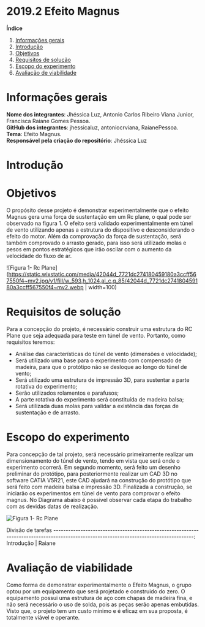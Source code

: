 # 2019.2 Efeito Magnus

**Índice**
1. [Informações gerais](#id1)
1. [Introdução](#id2)
2. [Objetivos](#id4)
1. [Requisitos de solução](#id5)
3. [Escopo do experimento](#id6)
4. [Avaliação de viabilidade](#id7)
<div id='id1' />

<h1>Informações gerais </h1>

**Nome dos integrantes**: Jhéssica Luz, Antonio Carlos Ribeiro Viana Junior, Francisca Raiane Gomes Pessoa.  
**GitHub dos integrantes**: jhessicaluz, antoniocrviana, RaianePessoa.  
**Tema**: Efeito Magnus.  
**Responsável pela criação do repositório**: Jhéssica Luz

<h1>Introdução </h1>

<h1>Objetivos </h1>

 O propósito  desse projeto é demonstrar experimentalmente que o  efeito Magnus gera uma força de sustentação em um Rc plane, o qual pode ser observado na figura 1. O efeito será validado experimentalmente em túnel de vento utilizando apenas a estrutura do dispositivo e desconsiderando o efeito do motor. Além da comprovação da força de sustentação, será também comprovado o arrasto gerado, para isso será utilizado molas e pesos em pontos estratégicos  que irão oscilar com o aumento da velocidade do fluxo de ar.  

![Figura 1- Rc Plane](https://static.wixstatic.com/media/42044d_7721dc274180459180a3ccff567550f4~mv2.jpg/v1/fill/w_593,h_1024,al_c,q_85/42044d_7721dc274180459180a3ccff567550f4~mv2.webp | width=100)

<h1>Requisitos de solução </h1>

Para a concepção do projeto, é necessário construir uma estrutura do RC Plane que seja adequada para teste em túnel de vento. Portanto, como requisitos teremos:

* Análise das características do túnel de vento (dimensões e velocidade); 
* Será utilizado uma base para o experimento com compensado de madeira, para que o protótipo não se desloque ao longo do túnel de vento;
* Será utilizado uma estrutura de impressão 3D, para sustentar a parte rotativa do experimento;
* Serão utilizados rolamentos e parafusos;
* A parte rotativa do experimento será constituída de madeira balsa;
* Será utilizada duas molas para validar a existência das forças de sustentação e de arrasto.


<h1>Escopo do experimento </h1> 

<p>
  Para concepção de tal projeto, será necessário primeiramente realizar um dimensionamento do túnel de vento, tendo em vista que será onde o experimento ocorrerá. Em segundo momento, será feito um desenho preliminar do protótipo, para posteriormente realizar um CAD 3D no software CATIA V5R21, este CAD ajudará na construção do protótipo que será feito com madeira balsa e impressão 3D. Finalizada a construção, se iniciarão os experimentos em túnel de vento para comprovar o efeito magnus. No Diagrama abaixo é possivel observar cada etapa do trabalho com as devidas datas de realização.
<br />
 
![Figura 1- Rc Plane](https://i.imgur.com/gr5ibkk.png)

Divisão de tarefas
---------------------------------------------------------------------------------------------------------------------------------------:
Introdução | Raiane



<h1>Avaliação de viabilidade </h1>
Como forma de demonstrar experimentalmente o Efeito Magnus, o grupo optou por um equipamento que será projetado e construido do zero.   O equipamento possui uma estrutura de aço com  chapas de madeira fina, e não será necessário o uso de solda, pois as peças serão apenas embutidas. Visto que, o projeto tem um custo mínimo e é eficaz em sua proposta, é totalmente viável e operante.  
